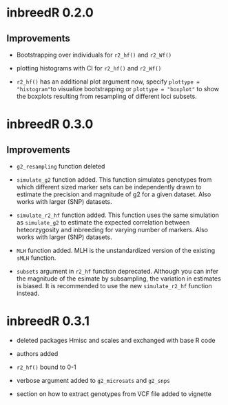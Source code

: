 # inbreedR 0.2.0

## Improvements

* Bootstrapping over individuals for `r2_hf()` and `r2_Wf()`

* plotting histograms with CI for `r2_hf()` and `r2_Wf()`

* `r2_hf()` has an additional plot argument now, specify `plottype = "histogram"`to visualize
bootstrapping or `plottype = "boxplot"` to show the boxplots resulting from resampling of different
loci subsets.


# inbreedR 0.3.0

## Improvements

* `g2_resampling` function deleted 

* `simulate_g2` function added. This function simulates genotypes
from which different sized marker sets can be independently drawn to
estimate the precision and magnitude of g2 for a given dataset. Also works with larger
(SNP) datasets.

* `simulate_r2_hf` function added. This function uses the same simulation as `simulate_g2`
to estimate the expected correlation between heteorzygosity and inbreeding for 
varying number of markers. Also works with larger (SNP) datasets.

* `MLH` function added. MLH is the unstandardized version of the existing `sMLH` function.

* `subsets` argument in `r2_hf` function deprecated. Although you can infer the magnitude of
  the esimate by subsampling, the variation in estimates is biased. It is recommended to
  use the new `simulate_r2_hf` function instead.

# inbreedR 0.3.1

* deleted packages Hmisc and scales and exchanged with base R code

* authors added

* `r2_hf()` bound to 0-1

* verbose argument added to `g2_microsats` and `g2_snps`

* section on how to extract genotypes from VCF file added to vignette
